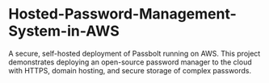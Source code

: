 # Hosted-Password-Management-System-in-AWS
A secure, self-hosted deployment of Passbolt running on AWS. This project demonstrates deploying an open-source password manager to the cloud with HTTPS, domain hosting, and secure storage of complex passwords.
